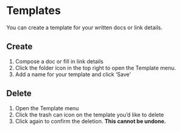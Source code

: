 # Templates

You can create a template for your written docs or link details.

## Create


1. Compose a doc or fill in link details
2. Click the folder icon in the top right to open the Template menu.
3. Add a name for your template and click ‘Save’

## Delete


1. Open the Template menu
2. Click the trash can icon on the template you’d like to delete
3. Click again to confirm the deletion. **This cannot be undone.**





